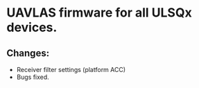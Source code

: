 # UAVLAS firmware for all ULSQx devices.
## Changes: 
* Receiver filter settings (platform ACC)
* Bugs fixed.
